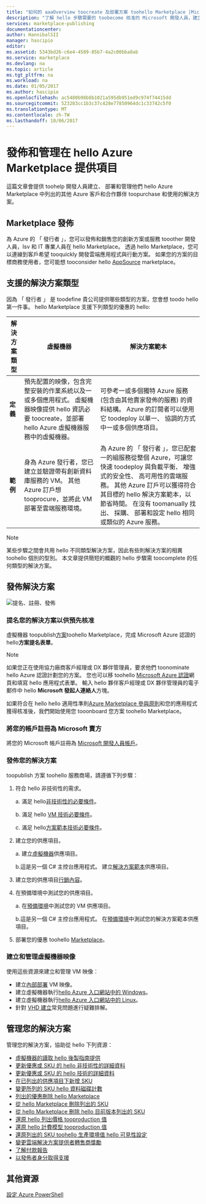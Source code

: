 ```yaml
---
title: "如何的 aaaOverview toocreate 及部署方案 toohello Marketplace |Microsoft 文件"
description: "了解 hello 步驟需要的 toobecome 核准的 Microsoft 開發人員，建立及部署虛擬機器映像、 範本、 資料服務或在 hello Azure Marketplace 中的開發人員服務"
services: marketplace-publishing
documentationcenter: 
author: HannibalSII
manager: hascipio
editor: 
ms.assetid: 5343bd26-c6e4-4589-85b7-4a2c00bba8ab
ms.service: marketplace
ms.devlang: na
ms.topic: article
ms.tgt_pltfrm: na
ms.workload: na
ms.date: 01/05/2017
ms.author: hascipio
ms.openlocfilehash: ac5480b98b8b1021a595db951ed9c974f74415dd
ms.sourcegitcommit: 523283cc1b3c37c428e77850964dc1c33742c5f0
ms.translationtype: MT
ms.contentlocale: zh-TW
ms.lasthandoff: 10/06/2017
---
```

# <a name="publish-and-manage-an-offer-in-hello-azure-marketplace"></a>發佈和管理在 hello Azure Marketplace 提供項目
這篇文章會提供 toohelp 開發人員建立、 部署和管理他們 hello Azure Marketplace 中列出的其他 Azure 客戶和合作夥伴 toopurchase 和使用的解決方案。

## <a name="marketplace-publishing"></a>Marketplace 發佈
為 Azure 的 「 發行者 」，您可以發佈和銷售您的創新方案或服務 tooother 開發人員，Isv 和 IT 專業人員在 hello Marketplace。 透過 hello Marketplace，您可以連線到客戶希望 tooquickly 開發雲端應用程式與行動方案。 如果您的方案的目標商務使用者，您可能想 tooconsider hello [AppSource](http://appsource.microsoft.com) marketplace。


## <a name="supported-types-of-solutions"></a>支援的解決方案類型
因為 「 發行者 」 是 toodefine 貴公司提供哪些類型的方案，您會想 toodo hello 第一件事。 hello Marketplace 支援下列類型的優惠的 hello:

|解決方案類型|虛擬機器|解決方案範本|
|---|---|---|
|**定義**|預先配置的映像，包含完整安裝的作業系統以及一或多個應用程式。 虛擬機器映像提供 hello 資訊必要 toocreate，並部署 hello Azure 虛擬機器服務中的虛擬機器。|可參考一或多個獨特 Azure 服務 (包含由其他賣家發佈的服務) 的資料結構。 Azure 的訂閱者可以使用它 toodeploy 以單一、 協調的方式中一或多個供應項目。|
|**範例**|身為 Azure 發行者，您已建立並驗證帶有創新資料庫服務的 VM。 其他 Azure 訂戶想 tooprocure，並將此 VM 部署至雲端服務環境。|為 Azure 的 「 發行者 」，您已配套一的組服務從整個 Azure，可讓您快速 toodeploy 與負載平衡、 增強式的安全性、 高可用性的雲端服務。 其他 Azure 訂戶可以獲得符合其目標的 hello 解決方案範本，以節省時間。 在沒有 toomanually 找出、 採購、 部署和設定 hello 相同或類似的 Azure 服務。|

> [!NOTE]
> 某些步驟之間會共用 hello 不同類型解決方案，因此有些則解決方案的相異 toohello 個別的型別。 本文章提供簡短的概觀的 hello 步驟需 toocomplete 的任何類型的解決方案。

## <a name="publish-a-solution"></a>發佈解決方案
![提名、註冊、發佈](media/marketplace-publishing-getting-started/img01.png)

### <a name="nominate-your-solution-for-pre-approval"></a>提名您的解決方案以供預先核准
虛擬機器 toopublish[方案](https://createopportunity.azurewebsites.net)toohello Marketplace，完成 Microsoft Azure 認證的 hello**方案提名表單**。

>[!NOTE]
> 如果您正在使用協力廠商客戶經理或 DX 夥伴管理員，要求他們 toonominate hello Azure 認證計劃您的方案。 您也可以移 toohello [Microsoft Azure 認證](http://createopportunity.azurewebsites.net)網頁和填寫 hello 應用程式表單。 輸入 hello 夥伴客戶經理或 DX 夥伴管理員的電子郵件中 hello **Microsoft 發起人連絡人**方塊。

如果符合在 hello hello 適用性準則[Azure Marketplace 參與原則](http://go.microsoft.com/fwlink/?LinkID=526833)和您的應用程式獲得核准後，我們開始使用您 tooonboard 您方案 toohello Marketplace。

### <a name="register-your-account-as-a-microsoft-seller"></a>將您的帳戶註冊為 Microsoft 賣方
將您的 Microsoft 帳戶註冊為 [Microsoft 開發人員帳戶](marketplace-publishing-accounts-creation-registration.md)。

### <a name="publish-your-solution"></a>發佈您的解決方案
toopublish 方案 toohello 服務商場，請遵循下列步驟：
1. 符合 hello 非技術性的需求。

    a. 滿足 hello[非技術性的必要條件](marketplace-publishing-pre-requisites.md)。

    b. 滿足 hello [VM 技術必要條件](marketplace-publishing-vm-image-creation-prerequisites.md)。

    c. 滿足 hello[方案範本技術必要條件](marketplace-publishing-solution-template-creation-prerequisites.md)。

2. 建立您的供應項目。

    a. 建立[虛擬機器](marketplace-publishing-vm-image-creation.md)供應項目。

    b.這是另一個 C# 主控台應用程式。 建立[解決方案範本](marketplace-publishing-solution-template-creation.md)供應項目。

3. 建立您的供應項目[行銷內容](marketplace-publishing-push-to-staging.md)。

4. 在預備環境中測試您的供應項目。

    a. 在[預備環境](marketplace-publishing-vm-image-test-in-staging.md)中測試您的 VM 供應項目。

    b.這是另一個 C# 主控台應用程式。 在[預備環境](marketplace-publishing-solution-template-test-in-staging.md)中測試您的解決方案範本供應項目。

5. 部署您的優惠 toohello [Marketplace](marketplace-publishing-push-to-production.md)。


### <a name="create-and-manage-a-virtual-machine-image"></a>建立和管理虛擬機器映像
使用這些資源來建立和管理 VM 映像︰
* 建立[內部部署](marketplace-publishing-vm-image-creation-on-premise.md) VM 映像。
* 建立虛擬機器執行[hello Azure 入口網站中的 Windows](../virtual-machines/virtual-machines-windows-hero-tutorial.md?toc=%2fazure%2fvirtual-machines%2fwindows%2ftoc.json)。
* 建立虛擬機器執行[hello Azure 入口網站中的 Linux](../virtual-machines/linux/quick-create-portal.md?toc=%2fazure%2fvirtual-machines%2flinux%2ftoc.json)。
* 針對 [VHD 建立](marketplace-publishing-vm-image-creation-troubleshooting.md)常見問題進行疑難排解。

## <a name="manage-your-solution"></a>管理您的解決方案
管理您的解決方案，協助從 hello 下列資源：
* [虛擬機器的讀取 hello 後製指南提供](marketplace-publishing-vm-image-post-publishing.md)
* [更新優惠或 SKU 的 hello 非技術性的詳細資料](marketplace-publishing-vm-image-post-publishing.md#update-the-nontechnical-details-of-an-offer-or-a-sku)
* [更新優惠或 SKU 的 hello 技術的詳細資料](marketplace-publishing-vm-image-post-publishing.md#update-the-technical-details-of-a-sku)
* [在已列出的供應項目下新增 SKU](marketplace-publishing-vm-image-post-publishing.md#add-a-new-sku-under-a-listed-offer)
* [變更所列的 SKU hello 資料磁碟計數](marketplace-publishing-vm-image-post-publishing.md#change-the-data-disk-count-for-a-listed-sku)
* [列出的優惠刪除 hello Marketplace](marketplace-publishing-vm-image-post-publishing.md)
* [從 hello Marketplace 刪除列出的 SKU](marketplace-publishing-vm-image-post-publishing.md#delete-a-listed-sku-from-the-marketplace)
* [從 hello Marketplace 刪除 hello 目前版本列出的 SKU](marketplace-publishing-vm-image-post-publishing.md#delete-the-current-version-of-a-listed-sku-from-the-marketplace)
* [還原 hello 列出價格 tooproduction 值](marketplace-publishing-vm-image-post-publishing.md#revert-the-listing-price-to-production-values)
* [還原 hello 計費模型 tooproduction 值](marketplace-publishing-vm-image-post-publishing.md#revert-the-billing-model-to-production-values)
* [還原列出的 SKU toohello 生產環境值 hello 可見性設定](marketplace-publishing-vm-image-post-publishing.md#revert-the-visibility-setting-of-a-listed-sku-to-the-production-value)
* [變更雲端解決方案提供者轉售商獎勵](marketplace-publishing-csp-incentive.md)
* [了解付款報告](marketplace-publishing-report-payout.md)
* [以發佈者身分取得支援](marketplace-publishing-get-publisher-support.md)

## <a name="additional-resources"></a>其他資源
[設定 Azure PowerShell](marketplace-publishing-powershell-setup.md)
